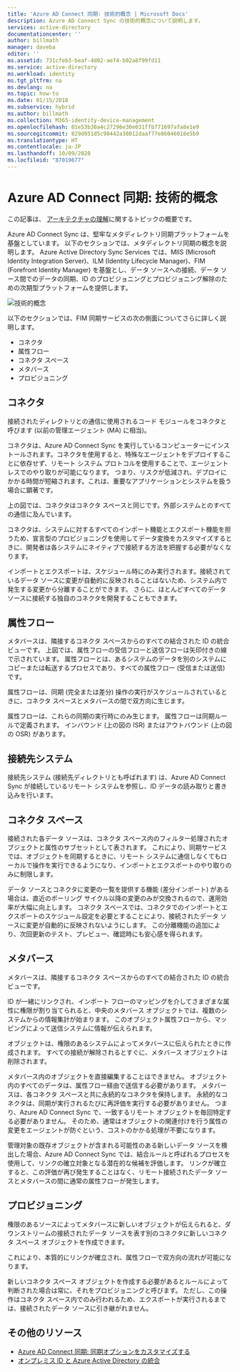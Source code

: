 ```yaml
---
title: 'Azure AD Connect 同期: 技術的概念 | Microsoft Docs'
description: Azure AD Connect Sync の技術的概念について説明します。
services: active-directory
documentationcenter: ''
author: billmath
manager: daveba
editor: ''
ms.assetid: 731cfeb3-beaf-4d02-aef4-b02a8f99fd11
ms.service: active-directory
ms.workload: identity
ms.tgt_pltfrm: na
ms.devlang: na
ms.topic: how-to
ms.date: 01/15/2018
ms.subservice: hybrid
ms.author: billmath
ms.collection: M365-identity-device-management
ms.openlocfilehash: 01e53b30a4c27296e30e031ffb771697afa8e1e9
ms.sourcegitcommit: 829d951d5c90442a38012daaf77e86046018e5b9
ms.translationtype: HT
ms.contentlocale: ja-JP
ms.lasthandoff: 10/09/2020
ms.locfileid: "87019677"
---
```

# <a name="azure-ad-connect-sync-technical-concepts"></a>Azure AD Connect 同期: 技術的概念
この記事は、 [アーキテクチャの理解](how-to-connect-sync-technical-concepts.md)に関するトピックの概要です。

Azure AD Connect Sync は、堅牢なメタディレクトリ同期プラットフォームを基盤としています。
以下のセクションでは、メタディレクトリ同期の概念を説明します。
Azure Active Directory Sync Services では、MIIS (Microsoft Identity Integration Server)、ILM (Identity Lifecycle Manager)、FIM (Forefront Identity Manager) を基盤とし、データ ソースへの接続、データ ソース間でのデータの同期、ID のプロビジョニングとプロビジョニング解除のための次期型プラットフォームを提供します。

![技術的概念](./media/how-to-connect-sync-technical-concepts/scenario.png)

以下のセクションでは、FIM 同期サービスの次の側面についてさらに詳しく説明します。

* コネクタ
* 属性フロー
* コネクタ スペース
* メタバース
* プロビジョニング

## <a name="connector"></a>コネクタ
接続されたディレクトリとの通信に使用されるコード モジュールをコネクタと呼びます (以前の管理エージェント (MA) に相当)。

コネクタは、Azure AD Connect Sync を実行しているコンピューターにインストールされます。コネクタを使用すると、特殊なエージェントをデプロイすることに依存せず、リモート システム プロトコルを使用することで、エージェントレスでのやり取りが可能になります。 つまり、リスクが低減され、デプロイにかかる時間が短縮されます。これは、重要なアプリケーションとシステムを扱う場合に顕著です。

上の図では、コネクタはコネクタ スペースと同じです。外部システムとのすべての通信に及んでいます。

コネクタは、システムに対するすべてのインポート機能とエクスポート機能を担うため、宣言型のプロビジョニングを使用してデータ変換をカスタマイズするときに、開発者は各システムにネイティブで接続する方法を把握する必要がなくなります。

インポートとエクスポートは、スケジュール時にのみ実行されます。接続されているデータ ソースに変更が自動的に反映されることはないため、システム内で発生する変更から分離することができます。 さらに、ほとんどすべてのデータ ソースに接続する独自のコネクタを開発することもできます。

## <a name="attribute-flow"></a>属性フロー
メタバースは、隣接するコネクタ スペースからのすべての結合された ID の統合ビューです。 上図では、属性フローの受信フローと送信フローは矢印付きの線で示されています。 属性フローとは、あるシステムのデータを別のシステムにコピーまたは転送するプロセスであり、すべての属性フロー (受信または送信) です。

属性フローは、同期 (完全または差分) 操作の実行がスケジュールされているときに、コネクタ スペースとメタバースの間で双方向に生じます。

属性フローは、これらの同期の実行時にのみ生じます。 属性フローは同期ルールで定義されます。 インバウンド (上の図の ISR) またはアウトバウンド (上の図の OSR) があります。

## <a name="connected-system"></a>接続先システム
接続先システム (接続先ディレクトリとも呼ばれます) は、Azure AD Connect Sync が接続しているリモート システムを参照し、ID データの読み取りと書き込みを行います。

## <a name="connector-space"></a>コネクタ スペース
接続された各データ ソースは、コネクタ スペース内のフィルター処理されたオブジェクトと属性のサブセットとして表されます。
これにより、同期サービスでは、オブジェクトを同期するときに、リモート システムに通信しなくてもローカルで操作を実行できるようになり、インポートとエクスポートのやり取りのみに制限します。

データ ソースとコネクタに変更の一覧を提供する機能 (差分インポート) がある場合は、直近のポーリング サイクル以降の変更のみが交換されるので、運用効率が大幅に向上します。 コネクタ スペースでは、コネクタでのインポートとエクスポートのスケジュール設定を必要とすることにより、接続されたデータ ソースに変更が自動的に反映されないようにします。 この分離機能の追加により、次回更新のテスト、プレビュー、確認時にも安心感を得られます。

## <a name="metaverse"></a>メタバース
メタバースは、隣接するコネクタ スペースからのすべての結合された ID の統合ビューです。

ID が一緒にリンクされ、インポート フローのマッピングを介してさまざまな属性に権限が割り当てられると、中央のメタバース オブジェクトでは、複数のシステムからの情報集計が始まります。 このオブジェクト属性フローから、マッピングによって送信システムに情報が伝えられます。

オブジェクトは、権限のあるシステムによってメタバースに伝えられたときに作成されます。 すべての接続が解除されるとすぐに、メタバース オブジェクトは削除されます。

メタバース内のオブジェクトを直接編集することはできません。 オブジェクト内のすべてのデータは、属性フロー経由で送信する必要があります。 メタバースは、各コネクタ スペースと共に永続的なコネクタを保持します。 永続的なコネクタは、同期が実行されるたびに再評価を実行する必要がありません。 つまり、Azure AD Connect Sync で、一致するリモート オブジェクトを毎回特定する必要がありません。 そのため、通常はオブジェクトの関連付けを行う属性の変更をエージェントが防ぐという、コストのかかる処理が不要になります。

管理対象の既存オブジェクトが含まれる可能性のある新しいデータ ソースを検出した場合、Azure AD Connect Sync では、結合ルールと呼ばれるプロセスを使用して、リンクの確立対象となる潜在的な候補を評価します。
リンクが確立すると、この評価が再び発生することはなく、リモート接続されたデータ ソースとメタバースの間に通常の属性フローが発生します。

## <a name="provisioning"></a>プロビジョニング
権限のあるソースによってメタバースに新しいオブジェクトが伝えられると、ダウンストリームの接続されたデータ ソースを表す別のコネクタに新しいコネクタ スペース オブジェクトを作成できます。

これにより、本質的にリンクが確立され、属性フローで双方向の流れが可能になります。

新しいコネクタ スペース オブジェクトを作成する必要があるとルールによって判断された場合は常に、それをプロビジョニングと呼びます。 ただし、この操作はコネクタ スペース内でのみ行われるため、エクスポートが実行されるまでは、接続されたデータ ソースに引き継がれません。

## <a name="additional-resources"></a>その他のリソース
* [Azure AD Connect 同期: 同期オプションをカスタマイズする](how-to-connect-sync-whatis.md)
* [オンプレミス ID と Azure Active Directory の統合](whatis-hybrid-identity.md)

<!--Image references-->
[1]: ./media/active-directory-aadsync-technical-concepts/ic750598.png
